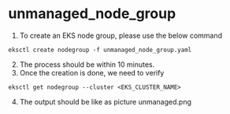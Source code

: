 # unmanaged_node_group
1. To create an EKS node group, please use the below command
```
eksctl create nodegroup -f unmanaged_node_group.yaml
```
2. The process should be within 10 minutes.
3. Once the creation is done, we need to verify
```
eksctl get nodegroup --cluster <EKS_CLUSTER_NAME>
```
4. The output should be like as picture unmanaged.png

